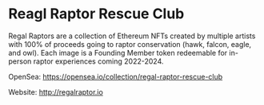 # Reagl Raptor Rescue Club

Regal Raptors are a collection of Ethereum NFTs created by multiple artists with 100% of proceeds going to raptor conservation (hawk, falcon, eagle, and owl). Each image is a Founding Member token redeemable for in-person raptor experiences coming 2022-2024.

OpenSea: https://opensea.io/collection/regal-raptor-rescue-club

Website: http://regalraptor.io
